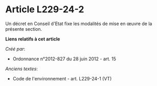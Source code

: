 # Article L229-24-2

Un décret en Conseil d'Etat fixe les modalités de mise en œuvre de la présente section.

**Liens relatifs à cet article**

_Créé par_:

  - Ordonnance n°2012-827 du 28 juin 2012 - art. 15

_Anciens textes_:

  - Code de l'environnement - art. L229-24-1 (VT)
